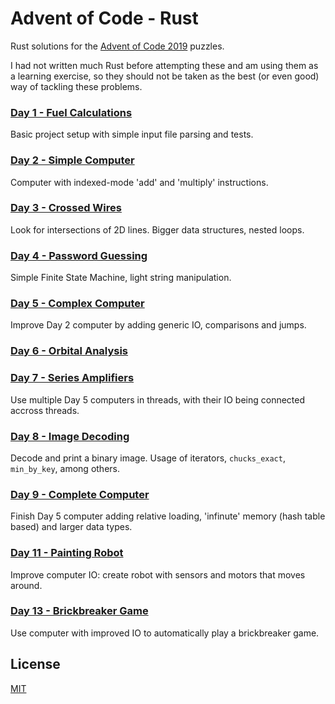 # Advent of Code - Rust

Rust solutions for the [Advent of Code 2019](https://adventofcode.com/2019) puzzles.

I had not written much Rust before attempting these and am using them as a learning exercise, so they should not be taken as the best (or even good) way of tackling these problems.

### [Day 1 - Fuel Calculations](https://github.com/nventuro/adventofcode-rust/tree/master/day-01)

Basic project setup with simple input file parsing and tests.

### [Day 2 - Simple Computer](https://github.com/nventuro/adventofcode-rust/tree/master/day-02)

Computer with indexed-mode 'add' and 'multiply' instructions.

### [Day 3 - Crossed Wires](https://github.com/nventuro/adventofcode-rust/tree/master/day-03)

Look for intersections of 2D lines. Bigger data structures, nested loops.

### [Day 4 - Password Guessing](https://github.com/nventuro/adventofcode-rust/tree/master/day-04)

Simple Finite State Machine, light string manipulation.

### [Day 5 - Complex Computer](https://github.com/nventuro/adventofcode-rust/tree/master/day-05)

Improve Day 2 computer by adding generic IO, comparisons and jumps.

### [Day 6 - Orbital Analysis](https://github.com/nventuro/adventofcode-rust/tree/master/day-06)


### [Day 7 - Series Amplifiers](https://github.com/nventuro/adventofcode-rust/tree/master/day-07)

Use multiple Day 5 computers in threads, with their IO being connected accross threads.

### [Day 8 - Image Decoding](https://github.com/nventuro/adventofcode-rust/tree/master/day-08)

Decode and print a binary image. Usage of iterators, `chucks_exact`, `min_by_key`, among others.

### [Day 9 - Complete Computer](https://github.com/nventuro/adventofcode-rust/tree/master/day-09)

Finish Day 5 computer adding relative loading, 'infinute' memory (hash table based) and larger data types.

### [Day 11 - Painting Robot](https://github.com/nventuro/adventofcode-rust/tree/master/day-11)

Improve computer IO: create robot with sensors and motors that moves around.

### [Day 13 - Brickbreaker Game](https://github.com/nventuro/adventofcode-rust/tree/master/day-13)

Use computer with improved IO to automatically play a brickbreaker game.

## License

[MIT](LICENSE)

